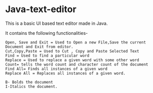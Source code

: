 # Java-text-editor
This is a basic UI based text editor made in Java. 

It contains the following functionalities-

    Open, Save and Exit = Used to Open a new File,Save the current Document and Exit from editor.
    Cut,Copy,Paste = Used to Cut , Copy and Paste Selected Text
    Find = Used to find a particular word
    Replace = Used to replace a given word with some other word
    Count= tells the word count and character count of the document
    Find All= Finds all instances of a given word
    Replace All = Replaces all instances of a given word.

    B- Bolds the document
    I-Italics the document.
